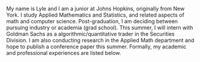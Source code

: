 My name is Lyle and I am a junior at Johns Hopkins, originally from New York. I study Applied Mathematics and Statistics, and related aspects of math and computer science.
Post-graduation, I am deciding between pursuing industry or academia (grad school). This summer, I will intern with Goldman Sachs as a algorithmic/quantitative trader in the Securities Division. I am also conducting research in the Applied Math department and hope to publish a conference paper this summer.
Formally, my academic and professional experiences are listed below.
